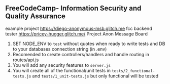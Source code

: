 **FreeCodeCamp**- Information Security and Quality Assurance
------
example project https://diego-anonymous-msb.glitch.me
fcc backend tester https://pricey-hugger.glitch.me/
Project Anon Message Board

1) SET NODE_ENV to `test` without quotes when ready to write tests and DB to your databases connection string (in .env)
2) Recomended to create controllers/handlers and handle routing in routes/api.js
3) You will add any security features to `server.js`
4) You will create all of the functional/unit tests in `tests/2_functional-tests.js` and `tests/1_unit-tests.js` but only functional will be tested


